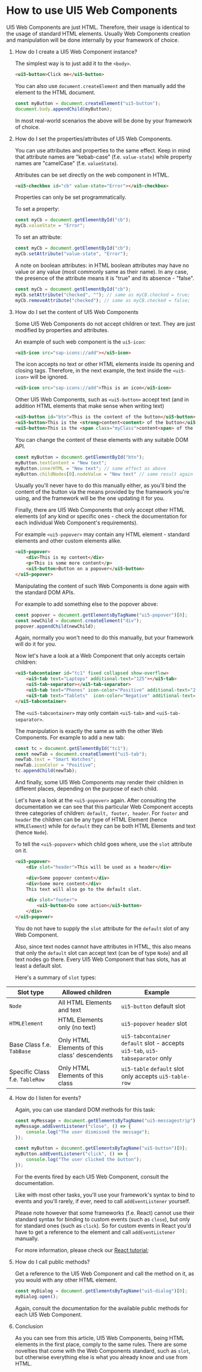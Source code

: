 # How to use UI5 Web Components

UI5 Web Components are just HTML. Therefore, their usage is identical
to the usage of standard HTML elements. Usually Web Components creation and manipulation
will be done internally by your framework of choice.

1. How do I create a UI5 Web Component instance?

	The simplest way is to just add it to the `<body>`.

	```html
	<ui5-button>Click me</ui5-button>
	```

	You can also use `document.createElement` and then manually add
	the element to the HTML document.

	```js
	const myButton = document.createElement("ui5-button");
	document.body.appendChild(myButton);
	```

	In most real-world scenarios the above will be done by your framework of choice.

2. How do I set the properties/attributes of UI5 Web Components.

	You can use attributes and properties to the same effect. Keep in mind that attribute
	names are "kebab-case" (f.e. `value-state`) while property names are "camelCase" (f.e. `valueState`).

	Attributes can be set directly on the web component in HTML.

	```html
	<ui5-checkbox id="cb" value-state="Error"></ui5-checkbox>
	```

	Properties can only be set programmatically.

	To set a property:

	```js
	const myCb = document.getElementById("cb");
	myCb.valueState = "Error";
	```

	To set an attribute:

	```js
	const myCb = document.getElementById("cb");
	myCb.setAttribute("value-state", "Error");
	```

	A note on boolean attributes: in HTML boolean attributes may have no value
	or any value (most commonly same as their name). In any case, the presence of the attribute
	means it is "true" and its absence - "false".

	```js
	const myCb = document.getElementById("cb");
	myCb.setAttribute("checked", ""); // same as myCB.checked = true;
	myCb.removeAttribute("checked"); // same as myCB.checked = false;
	```

3. How do I set the content of UI5 Web Components

	Some UI5 Web Components do not accept children or text. They are just modified by
	properties and attributes.

	An example of such web component is the `ui5-icon`:

	```html
	<ui5-icon src="sap-icons://add"></ui5-icon>
	```

	The icon accepts no text or other HTML elements inside its opening and closing tags.
	Therefore, in the next example, the text inside the `<ui5-icon>` will be ignored.

	```html
	<ui5-icon src="sap-icons://add">This is an icon</ui5-icon>
	```

	Other UI5 Web Components, such as `<ui5-button>` accept text (and in addition HTML elements that make sense when writing text)

	```html
	<ui5-button id="btn">This is the content of the button</ui5-button>
	<ui5-button>This is the <strong>content<content> of the button</ui5-button>
	<ui5-button>This is the <span class="myClass">content<span> of the button</ui5-button>
	```

	You can change the content of these elements with any suitable DOM API.

	```js
	const myButton = document.getElementById("btn");
	myButton.textContent = "New text";
	myButton.innerHTML = "New text"; // same effect as above
	myButton.childNodes[0].nodeValue = "New text" // same result again
	```

	Usually you'll never have to do this manually either, as you'll bind the content of the button via the means
	provided by the framework you're using, and the framework will be the one updating it for you.

	Finally, there are UI5 Web Components that only accept other HTML elements (of any kind or specific ones - check the
	documentation for each individual Web Component's requirements).

	For example `<ui5-popover>` may contain any HTML element - standard elements and other custom elements alike.

	```html
	<ui5-popover>
		<div>This is my content</div>
		<p>This is some more content</p>
		<ui5-button>Button on a popover</ui5-button>
	</ui5-popover>
	```

	Manipulating the content of such Web Components is done again with the standard DOM APIs.

	For example to add something else to the popover above:

	```js
	const popover = document.getElementsByTagName("ui5-popover")[0];
	const newChild = document.createElement("div");
	popover.appendChild(newChild);
	```

	Again, normally you won't need to do this manually, but your framework will do it for you.

	Now let's have a look at a Web Component that only accepts certain children:

	```html
	<ui5-tabcontainer id="tc1" fixed collapsed show-overflow>
		<ui5-tab text="Laptops" additional-text="125"></ui5-tab>
		<ui5-tab-separator></ui5-tab-separator>
		<ui5-tab text="Phones" icon-color="Positive" additional-text="25"></ui5-tab>
		<ui5-tab text="Tablets"  icon-color="Negative" additional-text="40"></ui5-tab>
	</ui5-tabcontainer>
	```

	The `<ui5-tabcontainer>` may only contain `<ui5-tab>` and `<ui5-tab-separator>`.

	The manipulation is exactly the same as with the other Web Components. For example to add a new tab:

	```js
	const tc = document.getElementById("tc1");
	const newTab = document.createElement("ui5-tab");
	newTab.text = "Smart Watches";
	newTab.iconColor = "Positive";
	tc.appendChild(newTab);
	```

	And finally, some UI5 Web Components may render their children in different places, depending on the purpose
	of each child.

	Let's have a look at the `<ui5-popover>` again. After consulting the documentation we can see that this particular
	Web Component accepts three categories of children: `default, footer, header`. For `footer` and `header`
	the children can be any type of HTML Element (hence `HTMLElement`) while for `default` they can be both
	HTML Elements and text (hence `Node`).

	To tell the `<ui5-popover>` which child goes where, use the `slot` attribute on it.

	```html
	<ui5-popover>
		<div slot="header">This will be used as a header</div>

		<div>Some popover content</div>
		<div>Some more content</div>
		This text will also go to the default slot.

		<div slot="footer">
			<ui5-button>Do some action</ui5-button>
		</div>
	</ui5-popover>
	```

	You do not have to supply the `slot` attribute for the `default` slot of any Web Component.

	Also, since text nodes cannot have attributes in HTML, this also means that only the `default` slot can
	accept text (can be of type `Node`) and all text nodes go there. Every UI5 Web Component that has slots,
	has at least a default slot.

	Here's a summary of `slot` types:

 |           Slot type            |               Allowed children                |                                    Example                                     |
 | ------------------------------ | --------------------------------------------- | ------------------------------------------------------------------------------ |
 | `Node`                         | All HTML Elements and text                    | `ui5-button` default slot                                                      |
 | `HTMLElement`                  | HTML Elements only (no text)                  | `ui5-popover` `header` slot                                                    |
 | Base Class f.e. `TabBase`      | Only HTML Elements of this class' descendents | `ui5-tabcontainer` `default` slot - accepts `ui5-tab`, `ui5-tabseparator` only |
 | Specific Class f.e. `TableRow` | Only HTML Elements of this class              | `ui5-table` `default` slot only accepts `ui5-table-row`                        |

4. How do I listen for events?

	Again, you can use standard DOM methods for this task:

	```js
	const myMessage = document.getElementsByTagName("ui5-messagestrip")[0];
	myMessage.addEventListener("close", () => {
		console.log("The user dismissed the message");
	});

	const myButton = document.getElementsByTagName("ui5-button")[0];
	myButton.addEventListener("click", () => {
		console.log("The user clicked the button");
	});
	```

	For the events fired by each UI5 Web Component, consult the documentation.

	Like with most other tasks, you'll use your framework's syntax to bind to events and you'll rarely,
	if ever, need to call `addEventListener` yourself.

	Please note however that some frameworks (f.e. React) cannot use their standard syntax
	for binding to custom events (such as `close`), but only for standard ones (such as `click`).
	So for custom events in React you'd have to get a reference to the element and call `addEventListener` manually.

	For more information, please check our [React tutorial](React-tutorial.md);

5. How do I call public methods?

	Get a reference to the UI5 Web Component and call the method on it, as you would with any other HTML element.

	```js
	const myDialog = document.getElementsByTagName("ui5-dialog")[0];
	myDialog.open();
	```

	Again, consult the documentation for the available public methods for each UI5 Web Component.

6. Conclusion

	As you can see from this article, UI5 Web Components, being HTML elements in the first place,
	comply to the same rules. There are some novelties that come with the Web Components standard,
	such as `slot`, but otherwise everything else is what you already know and use from HTML.
